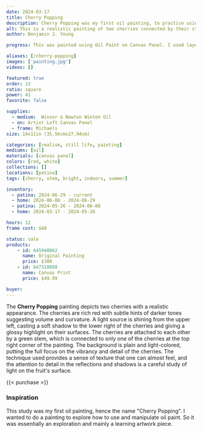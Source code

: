 ```yaml
---
date: 2024-03-17
title: Cherry Popping
description: Cherry Popping was my first oil painting, to practice using oil paints, learning how to manipulate it. Featuring two Red Cherry fruits.
alt: This is a realistic painting of two cherries connected by their stems, with a play of light and shadow enhancing their rich red color.
author: Benjamin J. Young

progress: This was painted using Oil Paint on Canvas Panel. I used layering to paint this canvas. It took time to constantly correct the color and values, as the paint would mix with the existing layers and tint it. There is a bit of layered buildup on the right cherry, as I let that part accidentally sit to long and dry, before I had the chance to blend it like I originally wanted to with the base layer of paint.

aliases: [/cherry-popping]
images: ['painting.jpg']
videos: []

featured: true
order: 13
ratio: square
power: 41
favorite: false

supplies:
  - medium:  Winsor & Newton Winton Oil
  - on: Artist Loft Canvas Panel
  - frame: Michaels
size: 14x11in (35.56cmx27.94cm)

categories: [realism, still life, painting]
mediums: [oil]
materials: [canvas panel]
colors: [red, white]
collections: []
locations: [patina]
tags: [cherry, stem, bright, indoors, summer]

inventory:
  - patina: 2024-06-29 - current
  - home: 2024-06-08 - 2024-06-29
  - patina: 2024-05-26 - 2024-06-08
  - home: 2024-03-17 - 2024-05-26

hours: 12
frame cost: $40

status: sale
products:
    - id: 645940862
      name: Original Painting
      price: $300
    - id: 647310888
      name: Canvas Print
      price: $49.99

buyer: 
---
```


The **Cherry Popping** painting depicts two cherries with a realistic appearance. The cherries are rich red with subtle hints of darker tones suggesting volume and curvature. A light source is shining from the upper left, casting a soft shadow to the lower right of the cherries and giving a glossy highlight on their surfaces. The cherries are attached to each other by a green stem, which is connected to only one of the cherries at the top right corner of the painting. The background is plain and light-colored, putting the full focus on the vibrancy and detail of the cherries. The technique used provides a sense of texture that one can almost feel, and the attention to detail in the reflections and shadows is a careful study of light on the fruit's surface.

{{< purchase >}}

### Inspiration ###

This study was my first oil painting, hence the name "Cherry Popping". I wanted to do a painting to explore how to use and manipulate oil paint. So it was essentially an exploration and mainly a learning artwork piece.
